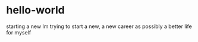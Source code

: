 # hello-world
starting a new
Im trying to start a new, a new career as possibly a better life for myself
